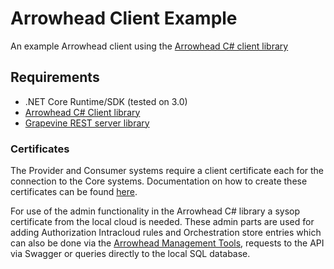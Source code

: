 # Arrowhead Client Example
An example Arrowhead client using the [Arrowhead C# client library](https://github.com/97gushan/arrowhead-client-library)

## Requirements
* .NET Core Runtime/SDK (tested on 3.0)
* [Arrowhead C# Client library](https://github.com/97gushan/arrowhead-client-library) 
* [Grapevine REST server library](https://github.com/sukona/Grapevine)

### Certificates
The Provider and Consumer systems require a client certificate each for the connection to the Core systems. Documentation on how to create these certificates can be found [here](https://github.com/arrowhead-f/core-java-spring/blob/master/documentation/certificates/create_client_certificate.pdf).

For use of the admin functionality in the Arrowhead C# library a sysop certificate from the local cloud is needed. These admin parts are used for adding Authorization Intracloud rules and Orchestration store entries which can also be done via the [Arrowhead Management Tools](https://github.com/arrowhead-tools/mgmt-tool-js), requests to the API via Swagger or queries directly to the local SQL database.
